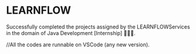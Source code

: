 # LEARNFLOW

Successfully completed the projects assigned by the LEARNFLOWServices in the domain of Java Development [Internship] 🤩👩‍🎓.

//All the codes are  runnable on VSCode (any new version).
